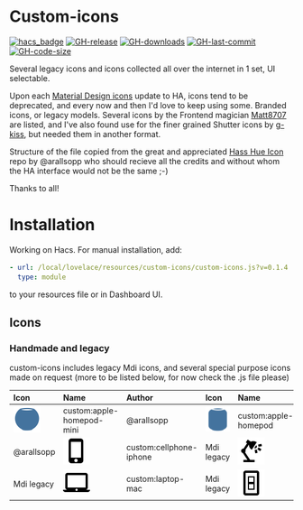 # Custom-icons

[![hacs_badge](https://img.shields.io/badge/HACS-Custom-41BDF5.svg)](https://github.com/hacs/integration)
[![GH-release](https://img.shields.io/github/v/release/Mariusthvdb/custom-icons.svg?style=flat-square)](https://github.com/Mariusthvdb/custom-icons/releases)
[![GH-downloads](https://img.shields.io/github/downloads/Mariusthvdb/custom-icons/total?style=flat-square)](https://github.com/Mariusthvdb/custom-icons/releases)
[![GH-last-commit](https://img.shields.io/github/last-commit/Mariusthvdb/custom-icons.svg?style=flat-square)](https://github.com/Mariusthvdb/custom-icons/commits/master)
[![GH-code-size](https://img.shields.io/github/languages/code-size/Mariusthvdb/custom-icons.svg?color=red&style=flat-square)](https://github.com/Mariusthvdb/custom-icons)

Several legacy icons and icons collected all over the internet in 1 set, UI selectable.

Upon each [Material Design icons](http://materialdesignicons.com) update to HA, icons tend to be deprecated, and every now and then I'd love to keep using some. Branded icons, or legacy models. 
Several icons by the Frontend magician [Matt8707](https://github.com/matt8707/hass-config) are listed, and I've also found use for the finer grained Shutter icons by [g-kiss](https://github.com/g-kiss/Home-Assistant-custom-shutter-icons), but needed them in another format.

Structure of the file copied from the great and appreciated [Hass Hue Icon](https://github.com/arallsopp/hass-hue-icons) repo by @arallsopp who should recieve all the credits and without whom the HA interface would not be the same ;-)

Thanks to all!

# Installation
Working on Hacs. For manual installation, add:

```yaml
- url: /local/lovelace/resources/custom-icons/custom-icons.js?v=0.1.4
  type: module
```

to your resources file or in Dashboard UI.

## Icons

### Handmade and legacy

custom-icons includes legacy Mdi icons, and several special purpose icons made on request
(more to be listed below, for now check the .js file please)

[//]: # (Start Custom Icons)

| Icon | Name | Author | Icon | Name | Author |
| :--- | :--- | :--- | :--- | :--- | :--- |
| ![custom:apple-homepod-mini](https://raw.githubusercontent.com/mariusthvdb/custom-icons/main/docs/svgs/apple-homepod-mini.svg)| custom:apple-homepod-mini | @arallsopp | ![custom:apple-homepod](https://raw.githubusercontent.com/mariusthvdb/custom-icons/main/docs/svgs/apple-homepod.svg)| custom:apple-homepod |
| @arallsopp | ![custom:cellphone-iphone](https://raw.githubusercontent.com/mariusthvdb/custom-icons/main/docs/svgs/cellphone-iphone.svg)| custom:cellphone-iphone | Mdi legacy | ![custom:desklamp-on](https://raw.githubusercontent.com/mariusthvdb/custom-icons/main/docs/svgs/desklamp-on.svg)| custom:desklamp-on  
| Mdi legacy | ![custom:laptop-mac](https://raw.githubusercontent.com/mariusthvdb/custom-icons/main/docs/svgs/laptop-mac.svg)| custom:laptop-mac | Mdi legacy | ![custom:light-switch](https://raw.githubusercontent.com/mariusthvdb/custom-icons/main/docs/svgs/light-switch.svg)| custom:light-switch | Mdi legacy |



[//]: # (End Custom Icons)
